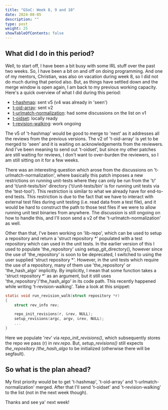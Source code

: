 ```yaml
---
title: "GSoC: Week 8, 9 and 10"
date: 2024-08-05
description: ""
type: post
weight: 25
showTableOfContents: false
---
```


## What did I do in this period?

Well, to start off, I have been a bit busy with some IRL stuff over the past two weeks. So, I have been a bit on and off on doing programming.
And one of my mentors, Christian, was also on vacation during week 8, so I did not do much during that period also. But, as things have settled
down and the merge window is open again, I am back to my previous working capacity. Here's a quick overview of what I did during this period:

- [t-hashmap](https://lore.kernel.org/git/20240803133517.73308-2-shyamthakkar001@gmail.com/): sent v5 (v4 was already in 'seen')
- [t-oid-array](https://lore.kernel.org/git/20240803132206.72166-1-shyamthakkar001@gmail.com/): sent v2
- [t-urlmatch-normalization](https://lore.kernel.org/git/20240628125632.45603-1-shyamthakkar001@gmail.com/): had some discussions on the list on v1
- [t-oidset](https://github.com/spectre10/git/commit/68e8ee1c7aa1ca7d1996498518bd9a0366372f33): locally ready
- [t-revision-walking](https://github.com/spectre10/git/commit/b3a594fc70a87d2b011c2f1bdd2c8a477d98c4fe): work ongoing

The v5 of 't-hashmap' would be good to merge to 'next' as it addresses all the reviews from the previous versions. The v2 of 't-oid-array' is yet to be
merged to 'seen' and it is waiting on acknowledgements from the reviewers. And I've been meaning to send out 't-oidset', but since my other patches
are still waiting for reviews, I don't want to over-burden the reviewers, so I am still sitting on it for a few weeks.

There was an interesting question which arose from the discussions on 't-urlmatch-normalization', where basically this patch imposes a new restrictions
on running unit-tests where they can only be run from the 't/' and 't/unit-tests/bin' directory ('t/unit-tests/bin' is for running unit tests via the 'test-tool').
This restriction is similar to what we already have for end-to-end tests. This restriction is due to the fact that we have to interact with external test files
during unit testing (i.e. read data from a test file), and it would be hard to construct the path to those test files if we were to allow running unit test binaries from anywhere. The discussion
is still ongoing on how to handle this, and I'll soon send a v2 of the 't-urlmatch-normalization' as well.

Other than that, I've been working on 'lib-repo', which can be used to setup a repository and return a 'struct repository *' populated with
a test repository which can used in the unit tests. In the earlier version of this I used to populate 'the_repository' using setup_git_directory(),
however since the use of 'the_repository' is soon to be deprecated, I switched to using the user supplied 'struct repository *'. However,
in the unit tests which require the use of a repository, many of them use 'the_repository' or 'the_hash_algo' implicitly. By implicitly, I mean
that some function takes a 'struct repository *' as an argument, but it still uses 'the_repository'/'the_hash_algo' in its code path. This recently
happened while writing 't-revision-walking'. Take a look at this snippet:

```c
static void run_revision_walk(struct repository *r)
{
	struct rev_info rev;

	repo_init_revisions(r, &rev, NULL);
	setup_revisions(argc, argv, &rev, NULL);
	...
}
```

Here we populate 'rev' via _repo_init_revisions()_, which subsequently stores the repo we pass (r) in _rev.repo_. But, _setup_revisions()_
still expects _the_repository_ /_the_hash_algo_ to be initialized (otherwise there will be segfault).

## So what is the plan ahead?

My first priority would be to get 't-hashmap', 't-oid-array' and 't-urlmatch-normalization' merged. After that I'll send
't-oidset' and 't-revision-walking' to the list (not in the next week though).

Thanks and see ya' next week!
